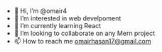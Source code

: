 - 👋 Hi, I’m @omair4
- 👀 I’m interested in web develpoment
- 🌱 I’m currently learning React
- 💞️ I’m looking to collaborate on any Mern project
- 📫 How to reach me omairhasan17@gmail.com

<!---
omair4/omair4 is a ✨ special ✨ repository because its `README.md` (this file) appears on your GitHub profile.
You can click the Preview link to take a look at your changes.
--->
